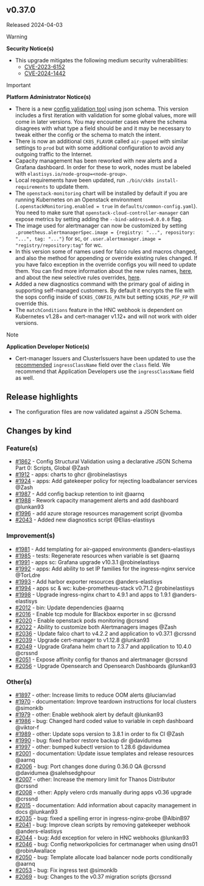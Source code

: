 
## v0.37.0

Released 2024-04-03

> [!WARNING]
> **Security Notice(s)**
>
> - This upgrade mitigates the following medium security vulnerabilities:
>   - [CVE-2023-6152](https://github.com/advisories/GHSA-3hv4-r2fm-h27f)
>   - [CVE-2024-1442](https://github.com/advisories/GHSA-5mxf-42f5-j782)
<!-- -->
> [!IMPORTANT]
> **Platform Administrator Notice(s)**
>
> - There is a new [config validation tool](https://github.com/elastisys/compliantkubernetes-apps/blob/release-0.37/config/schemas/README.md) using json schema.
    This version includes a first iteration with validation for some global values, more will come in later versions.
    You may encounter cases where the schema disagrees with what type a field should be and it may be necessary to tweak either the config or the schema to match the intent.
> - There is now an additional `CK8S_FLAVOR` called `air-gapped` with similar settings to `prod` but with some additional configuration to avoid any outgoing traffic to the Internet.
> - Capacity management has been reworked with new alerts and a Grafana dashboard. In order for these to work, nodes must be labeled with `elastisys.io/node-group=<node-group>`.
> - Local requirements have been updated, run `./bin/ck8s install-requirements` to update them.
> - The `openstack-monitoring` chart will be installed by default if you are running Kubernetes on an Openstack environment (`.openstackMonitoring.enabled = true` in `defaults/common-config.yaml`).
>   You need to make sure that `openstack-cloud-controller-manager` can expose metrics by setting adding the `--bind-address=0.0.0.0` flag.
> - The image used for alertmanager can now be customized by setting `.prometheus.alertmanagerSpec.image = {registry: "...", repository: "...", tag: "..."}` for sc, or `.user.alertmanager.image = "registry/repository:tag"` for wc.
> - In this version some of names used for falco rules and macros changed, and also the method for appending or override existing rules changed. If you have falco exception in the override configs you will need to update them.
>   You can find more information about the new rules names, [here](https://github.com/falcosecurity/rules/tree/falco-rules-3.0.1/rules), and about the new selective rules overrides, [here](https://falco.org/docs/rules/overriding/).
> - Added a new diagnostics command with the primary goal of aiding in supporting self-managed customers. By default it encrypts the file with the sops config inside of `$CK8S_CONFIG_PATH` but setting `$CK8S_PGP_FP` will override this.
> - The `matchConditions` feature in the HNC webhook is dependent on Kubernetes v1.28+ and cert-manager v1.12+ and will not work with older versions.
<!-- -->
> [!NOTE]
> **Application Developer Notice(s)**
>
> - Cert-manager Issuers and ClusterIssuers have been updated to use the [recommended](https://cert-manager.io/docs/configuration/acme/http01/#ingressclassname) `ingressClassName` field over the `class` field. We recommend that Application Developers use the `ingressClassName` field as well.

## Release highlights

- The configuration files are now validated against a JSON Schema.

## Changes by kind

### Feature(s)

- [#1862](https://github.com/elastisys/compliantkubernetes-apps/pull/1862) - Config Structural Validation using a declarative JSON Schema Part 0: Scripts, Global @Zash
- [#1912](https://github.com/elastisys/compliantkubernetes-apps/pull/1912) - apps: charts to ghcr @robinelastisys
- [#1924](https://github.com/elastisys/compliantkubernetes-apps/pull/1924) - apps: Add gatekeeper policy for rejecting loadbalancer services @Zash
- [#1987](https://github.com/elastisys/compliantkubernetes-apps/pull/1987) - Add config backup retention to init @aarnq
- [#1988](https://github.com/elastisys/compliantkubernetes-apps/pull/1988) - Rework capacity management alerts and add dashboard @lunkan93
- [#1996](https://github.com/elastisys/compliantkubernetes-apps/pull/1996) - add azure storage resources management script @vomba
- [#2043](https://github.com/elastisys/compliantkubernetes-apps/pull/2043) - Added new diagnostics script @Elias-elastisys

### Improvement(s)

- [#1981](https://github.com/elastisys/compliantkubernetes-apps/pull/1981) - Add templating for air-gapped environments @anders-elastisys
- [#1985](https://github.com/elastisys/compliantkubernetes-apps/pull/1985) - tests: Regenerate resources when variable is set @aarnq
- [#1991](https://github.com/elastisys/compliantkubernetes-apps/pull/1991) - apps sc: Grafana upgrade v10.3.1 @robinelastisys
- [#1992](https://github.com/elastisys/compliantkubernetes-apps/pull/1992) - apps: Add ability to set IP families for the ingress-nginx service @TorLdre
- [#1993](https://github.com/elastisys/compliantkubernetes-apps/pull/1993) - Add harbor exporter resources @anders-elastisys
- [#1994](https://github.com/elastisys/compliantkubernetes-apps/pull/1994) - apps sc & wc: kube-prometheus-stack v0.71.2 @robinelastisys
- [#1998](https://github.com/elastisys/compliantkubernetes-apps/pull/1998) - Upgrade ingress-nginx chart to 4.9.1 and apps to 1.9.1 @anders-elastisys
- [#2012](https://github.com/elastisys/compliantkubernetes-apps/pull/2012) - bin: Update dependencies @aarnq
- [#2016](https://github.com/elastisys/compliantkubernetes-apps/pull/2016) - Enable tcp module for Blackbox exporter in sc @crssnd
- [#2020](https://github.com/elastisys/compliantkubernetes-apps/pull/2020) - Enable openstack pods monitoring @crssnd
- [#2022](https://github.com/elastisys/compliantkubernetes-apps/pull/2022) - Ability to customize both Alertmanagers images @Zash
- [#2036](https://github.com/elastisys/compliantkubernetes-apps/pull/2036) - Update falco chart to v4.2.2 and application to v0.37.1 @crssnd
- [#2039](https://github.com/elastisys/compliantkubernetes-apps/pull/2039) - Upgrade cert-manager to v1.12.8 @lunkan93
- [#2049](https://github.com/elastisys/compliantkubernetes-apps/pull/2049) - Upgrade Grafana helm chart to 7.3.7 and application to 10.4.0 @crssnd
- [#2051](https://github.com/elastisys/compliantkubernetes-apps/pull/2051) - Expose affinity config for thanos and alertmanager @crssnd
- [#2056](https://github.com/elastisys/compliantkubernetes-apps/pull/2056) - Upgrade Opensearch and Opensearch Dashboards @lunkan93

### Other(s)

- [#1897](https://github.com/elastisys/compliantkubernetes-apps/pull/1897) - other: Increase limits to reduce OOM alerts @lucianvlad
- [#1970](https://github.com/elastisys/compliantkubernetes-apps/pull/1970) - documentation: Improve teardown instructions for local clusters @simonklb
- [#1979](https://github.com/elastisys/compliantkubernetes-apps/pull/1979) - other: Enable webhook alert by default @lunkan93
- [#1986](https://github.com/elastisys/compliantkubernetes-apps/pull/1986) - bug: Changed hard coded value to variable in ceph dashboard @viktor-f
- [#1989](https://github.com/elastisys/compliantkubernetes-apps/pull/1989) - other: Update sops version to 3.8.1 in order to fix CI @Zash
- [#1990](https://github.com/elastisys/compliantkubernetes-apps/pull/1990) - bug: fixed harbor restore backup dir @davidumea
- [#1997](https://github.com/elastisys/compliantkubernetes-apps/pull/1997) - other: bumped kubectl version to 1.28.6 @davidumea
- [#2001](https://github.com/elastisys/compliantkubernetes-apps/pull/2001) - documentation: Update issue templates and release resources @aarnq
- [#2006](https://github.com/elastisys/compliantkubernetes-apps/pull/2006) - bug: Port changes done during 0.36.0 QA @crssnd @davidumea @salehsedghpour
- [#2007](https://github.com/elastisys/compliantkubernetes-apps/pull/2007) - other: Increase the memory limit for Thanos Distributor @crssnd
- [#2008](https://github.com/elastisys/compliantkubernetes-apps/pull/2008) - other: Apply velero crds manually during apps v0.36 upgrade @crssnd
- [#2015](https://github.com/elastisys/compliantkubernetes-apps/pull/2015) - documentation: Add information about capacity management in docs @lunkan93
- [#2035](https://github.com/elastisys/compliantkubernetes-apps/pull/2035) - bug: fixed a spelling error in ingress-nginx-probe @AlbinB97
- [#2041](https://github.com/elastisys/compliantkubernetes-apps/pull/2041) - bug: Improve clean scripts by removing gatekeeper webhook @anders-elastisys
- [#2044](https://github.com/elastisys/compliantkubernetes-apps/pull/2044) - bug: Add exception for velero in HNC webhooks @lunkan93
- [#2046](https://github.com/elastisys/compliantkubernetes-apps/pull/2046) - bug: Config networkpolicies for certmanager when using dns01 @robinAwallace
- [#2050](https://github.com/elastisys/compliantkubernetes-apps/pull/2050) - bug: Template allocate load balancer node ports conditionally @aarnq
- [#2053](https://github.com/elastisys/compliantkubernetes-apps/pull/2053) - bug: Fix ingress test @simonklb
- [#2069](https://github.com/elastisys/compliantkubernetes-apps/pull/2069) - bug: Changes to the v0.37 migration scripts @crssnd
